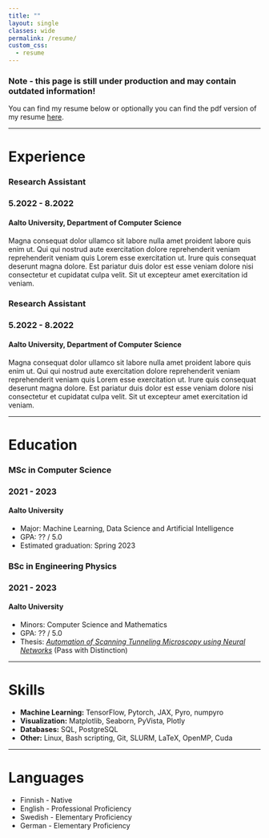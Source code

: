 ```yaml
---
title: ""
layout: single
classes: wide
permalink: /resume/
custom_css:
  - resume
---
```


<h3 class="notice--danger">Note - this page is still under production and may contain outdated information!</h3>

<!-- 
<object data="/assets/Veneranta_Leevi_CV_EN_17-1-2022.pdf" width="1000" height="1200" 
type='application/pdf' alt='This should show a pdf document viewer of my resume!' /> 
-->

You can find my resume below or optionally you can find the pdf version of my resume <a href="/assets/Veneranta_Leevi_CV_EN_17-1-2022.pdf">here</a>.

---

<h1 class="fa fa-suitcase resume-header"> Experience</h1>
<div class="content-div">
  <h3 class="experience-name">Research Assistant</h3>
  <h3 class="experience-date">5.2022 - 8.2022</h3>
  <h4 class="experience-loc">Aalto University, Department of Computer Science</h4>

  <p class="experience-desc">
  Magna consequat dolor ullamco sit labore nulla amet proident labore quis enim ut. Qui qui nostrud aute exercitation dolore reprehenderit veniam reprehenderit veniam quis Lorem esse exercitation ut. Irure quis consequat deserunt magna dolore. Est pariatur duis dolor est esse veniam dolore nisi consectetur et cupidatat culpa velit. Sit ut excepteur amet exercitation id veniam.
  </p>
</div>

<div class="content-div">
  <h3 class="experience-name">Research Assistant</h3>
  <h3 class="experience-date">5.2022 - 8.2022</h3>
  <h4 class="experience-loc">Aalto University, Department of Computer Science</h4>

  <p class="experience-desc">
  Magna consequat dolor ullamco sit labore nulla amet proident labore quis enim ut. Qui qui nostrud aute exercitation dolore reprehenderit veniam reprehenderit veniam quis Lorem esse exercitation ut. Irure quis consequat deserunt magna dolore. Est pariatur duis dolor est esse veniam dolore nisi consectetur et cupidatat culpa velit. Sit ut excepteur amet exercitation id veniam.
  </p>
</div>

---

<h1 class="fas fa-graduation-cap resume-header"> Education</h1>

<div class="content-div">
  <h3 class="experience-name">MSc in Computer Science</h3>
  <h3 class="experience-date">2021 - 2023</h3>
  <h4 class="experience-loc">Aalto University</h4>
  <ul>
    <li>Major: Machine Learning, Data Science and Artificial Intelligence</li>
    <li>GPA: ?? / 5.0</li>
    <li>Estimated graduation: Spring 2023</li>
  </ul>
</div>

<div class="content-div">
  <h3 class="experience-name">BSc in Engineering Physics</h3>
  <h3 class="experience-date">2021 - 2023</h3>
  <h4 class="experience-loc">Aalto University</h4>
  <ul>
    <li>Minors: Computer Science and Mathematics</li>
    <li>GPA: ?? / 5.0</li>
    <li>Thesis: <a href="https://aaltodoc.aalto.fi/handle/123456789/97631"><i>Automation of Scanning Tunneling Microscopy using Neural Networks</i></a> (Pass with Distinction)</li>
  </ul>
</div>

---

<h1 class="fa fa-cogs resume-header"> Skills</h1>
<ul>
  <li><b>Machine Learning:</b> TensorFlow, Pytorch, JAX, Pyro, numpyro</li>
  <li><b>Visualization:</b> Matplotlib, Seaborn, PyVista, Plotly</li>
  <li><b>Databases:</b> SQL, PostgreSQL</li>
  <li><b>Other:</b> Linux, Bash scripting, Git, SLURM, LaTeX, OpenMP, Cuda</li>
</ul>

---

<h1 class="fa fa-language resume-header"> Languages</h1>

<ul>
  <li>Finnish - Native</li>
  <li>English - Professional Proficiency</li>
  <li>Swedish - Elementary Proficiency</li>
  <li>German - Elementary Proficiency</li>
<ul>